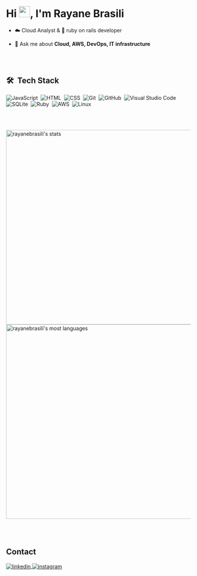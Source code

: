 
<h1 align="left">Hi <img src="https://raw.githubusercontent.com/kaueMarques/kaueMarques/master/hi.gif" height="30px">, I'm Rayane Brasili</h1>

- ☁️ Cloud Analyst & 💎 ruby on rails developer

- 💬 Ask me about **Cloud, AWS, DevOps, IT infrastructure**



<br><br>

## 🛠 &nbsp;Tech Stack

![JavaScript](https://img.shields.io/badge/-JavaScript-05122A?style=flat&logo=javascript)&nbsp;
![HTML](https://img.shields.io/badge/-HTML-05122A?style=flat&logo=HTML5)&nbsp;
![CSS](https://img.shields.io/badge/-CSS-05122A?style=flat&logo=CSS3&logoColor=1572B6)&nbsp;
![Git](https://img.shields.io/badge/-Git-05122A?style=flat&logo=git)&nbsp;
![GitHub](https://img.shields.io/badge/-GitHub-05122A?style=flat&logo=github)&nbsp;
![Visual Studio Code](https://img.shields.io/badge/-Visual%20Studio%20Code-05122A?style=flat&logo=visual-studio-code&logoColor=007ACC)&nbsp;
![SQLite](https://img.shields.io/badge/-SQLite-05122A?style=flat&logo=sqlite)&nbsp;
![Ruby](https://img.shields.io/badge/-ruby-05122A?style=flat&logo=ruby)&nbsp;
![AWS](https://img.shields.io/badge/-amazon-05122A?style=flat&logo=amazon)&nbsp;
![Linux](https://img.shields.io/badge/-linux-05122A?style=flat&logo=linux)&nbsp;

<br><br>

<p align="left">
<img width="530em" src="https://github-readme-stats.vercel.app/api?username=rayanebrasili&show_icons=true&theme=vision-friendly-dark" alt="rayanebrasili's stats"/>
<img width="530em" src="https://github-readme-stats.vercel.app/api/top-langs/?username=rayanebrasili&layout=compact&theme=vision-friendly-dark" alt="rayanebrasili's most languages"/>
</p>


<br><br>

## Contact

<a href="https://linkedin.com/in/rayanebrasili" target="_blank">
  <img align="center" src="https://img.shields.io/badge/-rayanebrasili-05122A?style=flat&logo=linkedin" alt="linkedin"/>
</a>
<a href="https://instagram.com/brasili_" target="_blank">
 <img align="center" src="https://img.shields.io/badge/-brasili_-05122A?style=flat&logo=instagram" alt="instagram"/>
</a>
</p>


